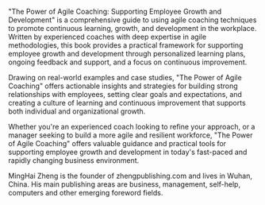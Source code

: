 
"The Power of Agile Coaching: Supporting Employee Growth and Development" is a comprehensive guide to using agile coaching techniques to promote continuous learning, growth, and development in the workplace. Written by experienced coaches with deep expertise in agile methodologies, this book provides a practical framework for supporting employee growth and development through personalized learning plans, ongoing feedback and support, and a focus on continuous improvement.

Drawing on real-world examples and case studies, "The Power of Agile Coaching" offers actionable insights and strategies for building strong relationships with employees, setting clear goals and expectations, and creating a culture of learning and continuous improvement that supports both individual and organizational growth.

Whether you're an experienced coach looking to refine your approach, or a manager seeking to build a more agile and resilient workforce, "The Power of Agile Coaching" offers valuable guidance and practical tools for supporting employee growth and development in today's fast-paced and rapidly changing business environment.

MingHai Zheng is the founder of zhengpublishing.com and lives in Wuhan, China. His main publishing areas are business, management, self-help, computers and other emerging foreword fields.
